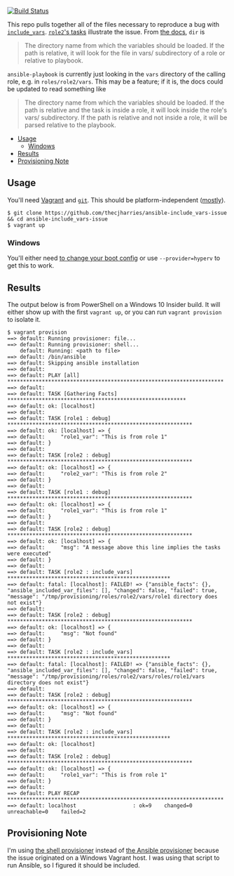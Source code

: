 [![Build Status](https://travis-ci.org/thecjharries/ansible-include_vars-issue.svg?branch=master)](https://travis-ci.org/thecjharries/ansible-include_vars-issue)

This repo pulls together all of the files necessary to reproduce a bug with [`include_vars`](http://docs.ansible.com/ansible/latest/include_vars_module.html). [`role2`'s tasks](roles/role2/tasks/main.yml) illustrate the issue. From [the docs](http://docs.ansible.com/ansible/latest/include_vars_module.html#options), `dir` is
> The directory name from which the variables should be loaded.
> If the path is relative, it will look for the file in vars/ subdirectory of a role or relative to playbook.

`ansible-playbook` is currently just looking in the `vars` directory of the calling role, e.g. in `roles/role2/vars`. This may be a feature; if it is, the docs could be updated to read something like

> The directory name from which the variables should be loaded.
> If the path is relative and the task is inside a role, it will look inside the role's vars/ subdirectory. If the path is relative and not inside a role, it will be parsed relative to the playbook.

<!-- MarkdownTOC -->

- [Usage](#usage)
    - [Windows](#windows)
- [Results](#results)
- [Provisioning Note](#provisioningnote)

<!-- /MarkdownTOC -->

## Usage

You'll need [Vagrant](https://www.vagrantup.com/downloads.html) and [`git`](https://git-scm.com/book/en/v2/Getting-Started-Installing-Git). This should be platform-independent ([mostly](#windows)).
```
$ git clone https://github.com/thecjharries/ansible-include_vars-issue && cd ansible-include_vars-issue
$ vagrant up
```
### Windows

You'll either need [to change your boot config](http://www.hanselman.com/blog/SwitchEasilyBetweenVirtualBoxAndHyperVWithABCDEditBootEntryInWindows81.aspx) or use `--provider=hyperv` to get this to work.

## Results

The output below is from PowerShell on a Windows 10 Insider build. It will either show up with the first `vagrant up`, or you can run `vagrant provision` to isolate it.
```
$ vagrant provision
==> default: Running provisioner: file...
==> default: Running provisioner: shell...
    default: Running: <path to file>
==> default: /bin/ansible
==> default: Skipping ansible installation
==> default:
==> default: PLAY [all] *********************************************************************
==> default:
==> default: TASK [Gathering Facts] *********************************************************
==> default: ok: [localhost]
==> default:
==> default: TASK [role1 : debug] ***********************************************************
==> default: ok: [localhost] => {
==> default:     "role1_var": "This is from role 1"
==> default: }
==> default:
==> default: TASK [role2 : debug] ***********************************************************
==> default: ok: [localhost] => {
==> default:     "role2_var": "This is from role 2"
==> default: }
==> default:
==> default: TASK [role1 : debug] ***********************************************************
==> default: ok: [localhost] => {
==> default:     "role1_var": "This is from role 1"
==> default: }
==> default:
==> default: TASK [role2 : debug] ***********************************************************
==> default: ok: [localhost] => {
==> default:     "msg": "A message above this line implies the tasks were executed"
==> default: }
==> default:
==> default: TASK [role2 : include_vars] ****************************************************
==> default: fatal: [localhost]: FAILED! => {"ansible_facts": {}, "ansible_included_var_files": [], "changed": false, "failed": true, "message": "/tmp/provisioning/roles/role2/vars/role1 directory does not exist"}
==> default:
==> default: TASK [role2 : debug] ***********************************************************
==> default: ok: [localhost] => {
==> default:     "msg": "Not found"
==> default: }
==> default:
==> default: TASK [role2 : include_vars] ****************************************************
==> default: fatal: [localhost]: FAILED! => {"ansible_facts": {}, "ansible_included_var_files": [], "changed": false, "failed": true, "message": "/tmp/provisioning/roles/role2/vars/roles/role1/vars directory does not exist"}
==> default:
==> default: TASK [role2 : debug] ***********************************************************
==> default: ok: [localhost] => {
==> default:     "msg": "Not found"
==> default: }
==> default:
==> default: TASK [role2 : include_vars] ****************************************************
==> default: ok: [localhost]
==> default:
==> default: TASK [role2 : debug] ***********************************************************
==> default: ok: [localhost] => {
==> default:     "role1_var": "This is from role 1"
==> default: }
==> default:
==> default: PLAY RECAP *********************************************************************
==> default: localhost                  : ok=9    changed=0    unreachable=0    failed=2
```

## Provisioning Note

I'm using [the shell provisioner](https://www.vagrantup.com/docs/provisioning/shell.html) instead of [the Ansible provisioner](https://www.vagrantup.com/docs/provisioning/ansible.html) because the issue originated on a Windows Vagrant host. I was using that script to run Ansible, so I figured it should be included.

